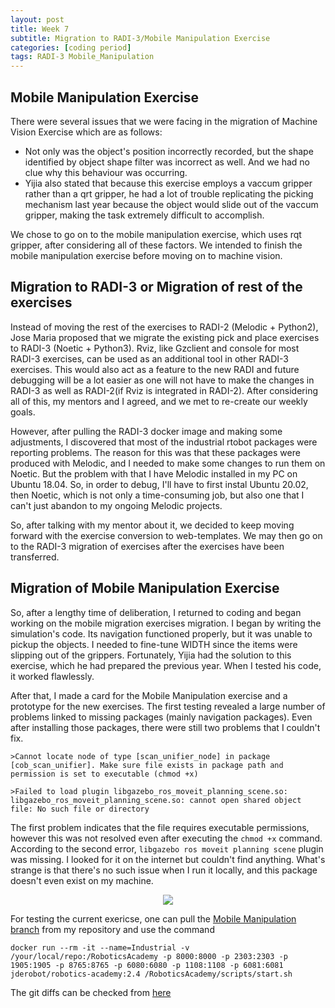 ```yaml
---
layout: post
title: Week 7
subtitle: Migration to RADI-3/Mobile Manipulation Exercise
categories: [coding period]
tags: RADI-3 Mobile_Manipulation 
---
```


## Mobile Manipulation Exercise

There were several issues that we were facing in the migration of Machine Vision Exercise which are as follows:

- Not only was the object's position incorrectly recorded, but the shape identified by object shape filter was incorrect as well. And we had no clue why this behaviour was occurring.
- Yijia also stated that because this exercise employs a vaccum gripper rather than a qrt gripper, he had a lot of trouble replicating the picking mechanism last year because the object would slide out of the vaccum gripper, making the task extremely difficult to accomplish.

We chose to go on to the mobile manipulation exercise, which uses rqt gripper, after considering all of these factors. We intended to finish the mobile manipulation exercise before moving on to machine vision.

## Migration to RADI-3 or Migration of rest of the exercises

Instead of moving the rest of the exercises to RADI-2 (Melodic + Python2), Jose Maria proposed that we migrate the existing pick and place exercises to RADI-3 (Noetic + Python3). Rviz, like Gzclient and console for most RADI-3 exercises, can be used as an additional tool in other RADI-3 exercises. This would also act as a feature to the new RADI and future debugging will be a lot easier as one will not have to make the changes in RADI-3 as well as RADI-2(if Rviz is integrated in RADI-2). After considering all of this, my mentors and I agreed, and we met to re-create our weekly goals.

However, after pulling the RADI-3 docker image and making some adjustments, I discovered that most of the industrial rtobot packages were reporting problems. The reason for this was that these packages were produced with Melodic, and I needed to make some changes to run them on Noetic. But the problem with that I have Melodic installed in my PC on Ubuntu 18.04. So, in order to debug, I'll have to first instal Ubuntu 20.02, then Noetic, which is not only a time-consuming job, but also one that I can't just abandon to my ongoing Melodic projects.

So, after talking with my mentor about it, we decided to keep moving forward with the exercise conversion to web-templates. We may then go on to the RADI-3 migration of exercises after the exercises have been transferred.

## Migration of Mobile Manipulation Exercise

So, after a lengthy time of deliberation, I returned to coding and began working on the mobile migration exercises migration. I began by writing the simulation's code. Its navigation functioned properly, but it was unable to pickup the objects. I needed to fine-tune WIDTH since the items were slipping out of the grippers. Fortunately, Yijia had the solution to this exercise, which he had prepared the previous year. When I tested his code, it worked flawlessly.

After that, I made a card for the Mobile Manipulation exercise and a prototype for the new exercises. The first testing revealed a large number of problems linked to missing packages (mainly navigation packages). Even after installing those packages, there were still two problems that I couldn't fix.

    >Cannot locate node of type [scan_unifier_node] in package [cob_scan_unifier]. Make sure file exists in package path and permission is set to executable (chmod +x)

    >Failed to load plugin libgazebo_ros_moveit_planning_scene.so: libgazebo_ros_moveit_planning_scene.so: cannot open shared object file: No such file or directory

The first problem indicates that the file requires executable permissions, however this was not resolved even after executing the `chmod +x` command. 
According to the second error, `libgazebo ros moveit planning scene` plugin was missing. I looked for it on the internet but couldn't find anything. What's strange is that there's no such issue when I run it locally, and this package doesn't even exist on my machine.

<p align="center"><img src="https://lh3.googleusercontent.com/pw/AM-JKLUPjyYcBZ2pgHU3GBf8NtpRdToYPzL-wYVhjXUErj2zh5KfDRXsqCORj8KjHixUiP5ptZyovhtY-EKxW9qu0721ev3J68Wpv-hZexkpxJLIWAmXO-jHJKt6FH7qFeUIl7UxwkBjikpKJNu9l187dOWT=w1605-h903-no?authuser=0"></p>

For testing the current exericse, one can pull the [Mobile Manipulation branch](https://github.com/predator4hack/RoboticsAcademy/tree/mobile_manipulation) from my repository and use the command

    docker run --rm -it --name=Industrial -v /your/local/repo:/RoboticsAcademy -p 8000:8000 -p 2303:2303 -p 1905:1905 -p 8765:8765 -p 6080:6080 -p 1108:1108 -p 6081:6081 jderobot/robotics-academy:2.4 /RoboticsAcademy/scripts/start.sh

The git diffs can be checked from [here](https://github.com/JdeRobot/RoboticsAcademy/compare/melodic...predator4hack:mobile_manipulation?expand=1)